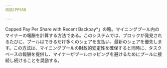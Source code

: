 ```yaml
---
用語CPPSRB

---
```

Capped Pay Per Share with Recent Backpay*」の略。マイニングプール内のマイナーの報酬を計算する方法である。このシステムでは、ブロックが発見されるたびに、プールはできるだけ多くのシェアを支払い、最新のシェアを優先します。この方式は、マイニングプールの財政的安定性を確保すると同時に、タスクベースの報酬を提供し、マイナーがプールホッピングを避けるためにプールに接続し続けることを奨励する。